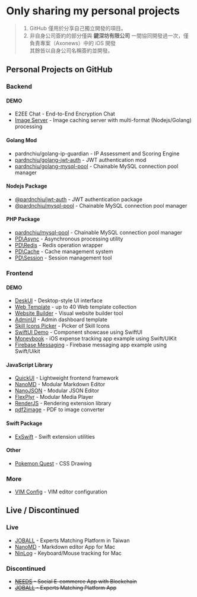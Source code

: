 # Only sharing my personal projects
> 1. GitHub 僅用於分享自己獨立開發的項目。
> 2. 非自身公司簽約的部分僅與 **鍵深坊有限公司** 一間協同開發過一次，僅負責專案（Axonews）中的 iOS 開發<br>
>   其餘皆以自身公司名稱簽約並開發。

## Personal Projects on GitHub

### Backend

#### DEMO
- E2EE Chat - End-to-End Encryption Chat
- [Image Server](https://github.com/pardnchiu/image-caching-server) - Image caching server with multi-format (Nodejs/Golang) processing
#### Golang Mod
- pardnchiu/golang-ip-guardian - IP Assessment and Scoring Engine
- [pardnchiu/golang-jwt-auth](https://github.com/pardnchiu/golang-jwt-auth) - JWT authentication mod
- [pardnchiu/golang-mysql-pool](https://github.com/pardnchiu/golang-mysql-pool) - Chainable MySQL connection pool manager
#### Nodejs Package
- [@pardnchiu/jwt-auth](https://www.npmjs.com/package/@pardnchiu/jwt-auth) - JWT authentication package
- [@pardnchiu/mysql-pool](https://www.npmjs.com/package/@pardnchiu/mysql-pool) - Chainable MySQL connection pool manager
#### PHP Package
- [pardnchiu/mysql-pool](https://packagist.org/packages/pardnchiu/mysql-pool) - Chainable MySQL connection pool manager
- [PD\Async](https://packagist.org/packages/pardnchiu/async) - Asynchronous processing utility
- [PD\Redis](https://packagist.org/packages/pardnchiu/redis) - Redis operation wrapper
- [PD\Cache](https://packagist.org/packages/pardnchiu/cache) - Cache management system
- [PD\Session](https://packagist.org/packages/pardnchiu/session) - Session management tool

### Frontend

#### DEMO
- [DeskUI](https://github.com/pardnltd/DeskUI) - Desktop-style UI interface
- [Web Template](https://pardn.io/web-template) - up to 40 Web template collection
- [Website Builder](https://github.com/pardnltd/website-builder) - Visual website builder tool
- [AdminUI](https://github.com/pardnltd/adminui) - Admin dashboard template
- [Skill Icons Picker](https://pardnchiu.github.io/skill-icons-picker/) - Picker of Skill Icons
- [SwiftUI Demo](https://github.com/pardnchiu/swiftui-demo) - Component showcase using SwiftUI
- [Moneybook](https://github.com/pardnchiu/ios-moneybook) - iOS expense tracking app example using Swift/UIKit
- [Firebase Messaging](https://github.com/pardnchiu/ios-firebase-messaging) - Firebase messaging app example using Swift/Uikit
#### JavaScript Library
- [QuickUI](https://quickui.pardn.io) - Lightweight frontend framework
- [NanoMD](https://nanomd.pardn.io) - Modular Markdown Editor
- [NanoJSON](https://nanojson.pardn.io) - Modular JSON Editor
- [FlexPlyr](https://flexplyr.pardn.io) - Modular Media Player
- [RenderJS](https://renderjs.pardn.io) - Rendering extension library
- [pdf2image](https://pardn.io/pdf2image) - PDF to image converter
#### Swift Package
- [ExSwift](https://github.com/pardnchiu/ExSwift) - Swift extension utilities
#### Other
- [Pokemon Quest](https://github.com/pardnchiu/css-pokemon-quest) - CSS Drawing

### More
- [VIM Config](https://github.com/pardnchiu/vim-config) - VIM editor configuration

## Live / Discontinued

### Live
- [JOBALL](https://joball.tw) - Experts Matching Platform in Taiwan
- [NanoMD](https://apps.apple.com/us/app/nanomd-markdown-%E7%B7%A8%E8%BC%AF%E5%99%A8/id6740427920) - Markdown editor App for Mac
- [NinLog](https://apps.apple.com/tw/app/ninlog-%E9%8D%B5%E7%9B%A4%E6%BB%91%E9%BC%A0%E8%BF%BD%E8%B9%A4/id6741706238) - Keyboard/Mouse tracking for Mac
### Discontinued
- <s>[NEEDS](https://appadvice.com/app/e9-96-8b-e7-ae-b1/1460355322.amp) - Social E-commerce App with Blockchain</s>
- <s>[JOBALL](https://appadvice.com/app/joball-e6-8e-a5-e6-b4-bd/1272878907.amp) - Experts Matching Platform App</s>

